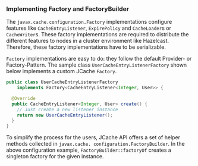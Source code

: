 
### Implementing Factory and FactoryBuilder

The `javax.cache.configuration.Factory` implementations configure features like
`CacheEntryListener`, `ExpirePolicy` and `CacheLoader`s or `CacheWriter`s. These factory implementations are required to distribute the
different features to nodes in a cluster environment like Hazelcast. Therefore, these factory implementations have to be serializable.

`Factory` implementations are easy to do: they follow the default Provider- or Factory-Pattern. The sample class
`UserCacheEntryListenerFactory` shown below implements a custom JCache `Factory`.

```java
public class UserCacheEntryListenerFactory
    implements Factory<CacheEntryListener<Integer, User>> {

  @Override
  public CacheEntryListener<Integer, User> create() {
    // Just create a new listener instance
    return new UserCacheEntryListener();
  }
}
```

To simplify the process for the users, JCache API offers a set of helper methods collected in
`javax.cache.
configuration.FactoryBuilder`. In the above configuration example, `FactoryBuilder::factoryOf` creates a
singleton factory for the given instance.

